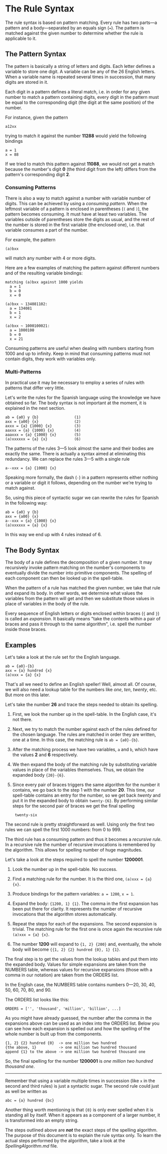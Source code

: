 The Rule Syntax
===============

The rule syntax is based on pattern matching. Every rule has two parts—a
pattern and a body—separated by an equals sign (`=`). The pattern is matched
against the given number to determine whether the rule is applicable to it.


## The Pattern Syntax ##

The pattern is basically a string of letters and digits. Each letter defines a
variable to store one digit. A variable can be any of the 26 English letters.
When a variable name is repeated several times in succession, that many digits
are stored in it.

Each digit in a pattern defines a literal match, i.e. in order for any given
number to match a pattern containing digits, every digit in the pattern must be
equal to the corresponding digit (the digit at the same position) of the
number.

For instance, given the pattern

    a12xx

trying to match it against the number **11288** would yield the following
bindings

    a = 1
    x = 88

If we tried to match this pattern against **11088**, we would not get a match
because the number's digit **0** (the third digit from the left) differs from
the pattern's corresponding digit **2**.

### Consuming Patterns ###

There is also a way to match against a number with variable number of digits.
This can be achieved by using a _consuming pattern_. When the leftmost variable
of a pattern is enclosed in parentheses (`(` and `)`), the pattern becomes
consuming. It must have at least two variables. The variables outside of
parentheses store the digits as usual, and the rest of the number is stored in
the first variable (the enclosed one), i.e. that variable consumes a part of
the number.

For example, the pattern

    (a)bxx

will match any number with 4 or more digits.

Here are a few examples of matching the pattern against different numbers and
of the resulting variable bindings:

    matching (a)bxx against 1000 yields
      a = 1
      b = 0
      x = 0

    (a)bxx ~ 134081102:
      a = 134081
      b = 1
      x = 2

    (a)bxx ~ 1000100021:
      a = 1000100
      b = 0
      x = 21

Consuming patterns are useful when dealing with numbers starting from 1000 and
up to infinity. Keep in mind that consuming patterns must not contain digits,
they work with variables only.

### Multi-Patterns ###

In practical use it may be necessary to employ a series of rules with patterns
that differ very little.

Let's write the rules for the Spanish language using the knowledge we have
obtained so far. The body syntax is not important at the moment, it is
explained in the next section.

    ab = {a0} y {b}                (1)
    axx = {a00} {x}                (2)
    axxx = {a} {1000} {x}          (3)
    aaxxx = {a} {1000} {x}         (4)
    aaaxxx = {a} {1000} {x}        (5)
    (a)xxxxxx = {a} {x}            (6)

The patterns of the rules 3—5 look almost the same and their bodies are exactly
the same. There is actually a syntax aimed at eliminating this redundancy. We
can replace the rules 3—5 with a single rule

    a--xxx = {a} {1000} {x}

Speaking more formally, the dash (`-`) in a pattern represents either nothing
or a variable or digit it follows, depending on the number we're trying to
match against.

So, using this piece of syntactic sugar we can rewrite the rules for Spanish in
the following way:

    ab = {a0} y {b}
    axx = {a00} {x}
    a--xxx = {a} {1000} {x}
    (a)xxxxxx = {a} {x}

In this way we end up with 4 rules instead of 6.


## The Body Syntax ##

The body of a rule defines the decomposition of a given number. It may
recursively invoke pattern matching on the number's components to eventually
divide the number into primitive components. The spelling of each component can
then be looked up in the spell-table.

When the pattern of a rule has matched the given number, we take that rule and
expand its body. In other words, we determine what values the variables from
the pattern will get and then we substitute those values in place of variables
in the body of the rule.

Every sequence of English letters or digits enclosed within braces (`{` and
`}`) is called an _expansion_. It basically means "take the contents within a
pair of braces and pass it through to the same algorithm", i.e. spell the
number inside those braces.


## Examples ##

Let's take a look at the rule set for the English language.

    ab = {a0}-{b}
    axx = {a} hundred {x}
    (a)xxx = {a} {x}

That's all we need to define an English speller! Well, almost all. Of course,
we will also need a lookup table for the numbers like _one_, _ten_, _twenty_,
etc. But more on this later.

Let's take the number **26** and trace the steps needed to obtain its spelling.

1. First, we look the number up in the spell-table. In the English case, it's
   not there.

2. Next, we try to match the number against each of the rules defined for the
   chosen language. The rules are matched in order they are written, one at a
   time. In this case, the matching rule is `ab = {a0}-{b}`.

3. After the matching process we have two variables, `a` and `b`, which have
   the values **2** and **6** respectively.

4. We then expand the body of the matching rule by substituting variable values
   in place of the variables themselves. Thus, we obtain the expanded body
   `{20}-{6}`.

5. Since every pair of braces triggers the same algorithm for the number it
   contains, we go back to the step 1 with the number **20**. This time, our
   spell-table contains an entry for the number, so we get back _twenty_ and
   put it in the expanded body to obtain `twenty-{6}`. By performing similar
   steps for the second pair of braces we get the final spelling

        twenty-six

The second rule is pretty straightforward as well. Using only the first two
rules we can spell the first 1000 numbers: from 0 to 999.

The third rule has a consuming pattern and thus it becomes a _recursive rule_.
In a recursive rule the number of recursive invocations is remembered by the
algorithm. This allows for spelling number of huge magnitudes.

Let's take a look at the steps required to spell the number **1200001**.

1. Look the number up in the spell-table. No success.

2. Find a matching rule for the number. It is the third one, `(a)xxx = {a}
   {x}`.

3. Produce bindings for the pattern variables: `a = 1200`, `x = 1`.

4. Expand the body: `{1200, 1} {1}`. The comma in the first expansion has been
   put there for clarity. It represents the number of recursive invocations
   that the algorithm stores automatically.

5. Repeat the steps for each of the expansions. The second expansion is
   trivial. The matching rule for the first one is once again the recursive
   rule `(a)xxx = {a} {x}`.

6. The number **1200** will expand to `{1, 2} {200}` and, eventually, the whole
   body will become `{{1, 2} {2} hundred {0}, 1} {1}`.

The final step is to get the values from the lookup tables and put them into
the expanded body. Values for simple expansions are taken from the NUMBERS
table, whereas values for recursive expansions (those with a comma in our
notation) are taken from the ORDERS list.

In the English case, the NUMBERS table contains numbers 0—20, 30, 40, 50, 60,
70, 80, and 90.

The ORDERS list looks like this:

    ORDERS = ['', 'thousand', 'million', 'billion', ...]

As you might have already guessed, the number after the comma in the expansions
above can be used as an index into the ORDERS list. Below you can see how each
expansion is spelled out and how the spelling of the whole number is built up
from the components.

    {1, 2} {2} hundred {0}  -> one million two hundred
    {the above, 1}          -> one million two hundred thousand
    append {1} to the above -> one million two hundred thousand one

So, the final spelling for the number **1200001** is _one million two hundred
thousand one_.

---

Remember that using a variable multiple times in succession (like `x` in the
second and third rules) is just a syntactic sugar. The second rule could just
as well be written as

    abc = {a} hundred {bc}

Another thing worth mentioning is that `{0}` is only ever spelled when it is
standing all by itself. When it appears as a component of a larger number, it
is transformed into an empty string.

The steps outlined above are ***not*** the exact steps of the spelling
algorithm. The purpose of this document is to explain the rule syntax only. To
learn the actual steps performed by the algorithm, take a look at the
_SpellingAlgorithm.md_ file.
